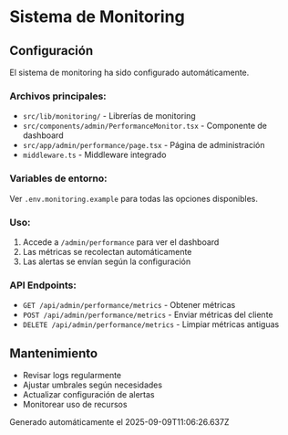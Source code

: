 # Sistema de Monitoring

## Configuración

El sistema de monitoring ha sido configurado automáticamente.

### Archivos principales:

- `src/lib/monitoring/` - Librerías de monitoring
- `src/components/admin/PerformanceMonitor.tsx` - Componente de dashboard
- `src/app/admin/performance/page.tsx` - Página de administración
- `middleware.ts` - Middleware integrado

### Variables de entorno:

Ver `.env.monitoring.example` para todas las opciones disponibles.

### Uso:

1. Accede a `/admin/performance` para ver el dashboard
2. Las métricas se recolectan automáticamente
3. Las alertas se envían según la configuración

### API Endpoints:

- `GET /api/admin/performance/metrics` - Obtener métricas
- `POST /api/admin/performance/metrics` - Enviar métricas del cliente
- `DELETE /api/admin/performance/metrics` - Limpiar métricas antiguas

## Mantenimiento

- Revisar logs regularmente
- Ajustar umbrales según necesidades
- Actualizar configuración de alertas
- Monitorear uso de recursos

Generado automáticamente el 2025-09-09T11:06:26.637Z
